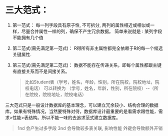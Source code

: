 # 三大范式：

1. 第一范式：
   每一列字段具有原子性, 不可拆分, 两列的属性相近或相似或一样，尽量合并属性一样的列，确保不产生冗余数据。
   简单来说就是 : 某列字段不能拥有几个值

2. 第二范式(需先满足第一范式)：
   R得所有非主属性都完全依赖于R的每一个候选关键属性.

3. 第三范式(需先满足第二范式)：
   数据不能存在传递关系，即每个属性都跟主键有直接关系而不是间接关系。

   > 比如Student表（学号，姓名，年龄，性别，所在院校，院校地址，院校电话）
   > 可以转换为
   >（学号，姓名，年龄，性别，所在院校）--（所在院校，院校地址，院校电话）

三大范式只是一般设计数据库的基本理念，可以建立冗余较小、结构合理的数据库。如果有特殊情况，当然要特殊对待，数据库设计最重要的是看需求跟性能，需求>性能>表结构。所以不能一味的去追求范式建立数据库。

> 1nd 会产生过多字段
> 3nd 会导致较多表关联, 影响性能
> 外键会导致额外开销